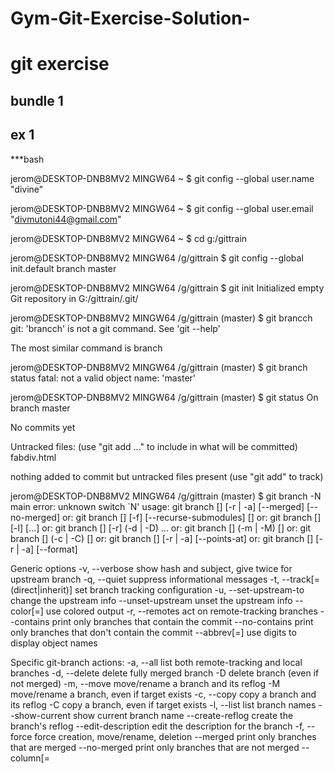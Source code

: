 # Gym-Git-Exercise-Solution-
# git exercise
## bundle 1 
## ex 1
***bash

jerom@DESKTOP-DNB8MV2 MINGW64 ~
$ git config --global user.name "divine"

jerom@DESKTOP-DNB8MV2 MINGW64 ~
$ git config --global user.email "divmutoni44@gmail.com"

jerom@DESKTOP-DNB8MV2 MINGW64 ~
$ cd g:/gittrain

jerom@DESKTOP-DNB8MV2 MINGW64 /g/gittrain
$ git config --global init.default branch master

jerom@DESKTOP-DNB8MV2 MINGW64 /g/gittrain
$ git init
Initialized empty Git repository in G:/gittrain/.git/

jerom@DESKTOP-DNB8MV2 MINGW64 /g/gittrain (master)
$ git brancch
git: 'brancch' is not a git command. See 'git --help'

The most similar command is
        branch

jerom@DESKTOP-DNB8MV2 MINGW64 /g/gittrain (master)
$ git branch status
fatal: not a valid object name: 'master'

jerom@DESKTOP-DNB8MV2 MINGW64 /g/gittrain (master)
$ git status
On branch master

No commits yet

Untracked files:
  (use "git add <file>..." to include in what will be committed)
        fabdiv.html

nothing added to commit but untracked files present (use "git add" to track)

jerom@DESKTOP-DNB8MV2 MINGW64 /g/gittrain (master)
$ git branch -N main
error: unknown switch `N'
usage: git branch [<options>] [-r | -a] [--merged] [--no-merged]
   or: git branch [<options>] [-f] [--recurse-submodules] <branch-name> [<start-point>]
   or: git branch [<options>] [-l] [<pattern>...]
   or: git branch [<options>] [-r] (-d | -D) <branch-name>...
   or: git branch [<options>] (-m | -M) [<old-branch>] <new-branch>
   or: git branch [<options>] (-c | -C) [<old-branch>] <new-branch>
   or: git branch [<options>] [-r | -a] [--points-at]
   or: git branch [<options>] [-r | -a] [--format]

Generic options
    -v, --verbose         show hash and subject, give twice for upstream branch
    -q, --quiet           suppress informational messages
    -t, --track[=(direct|inherit)]
                          set branch tracking configuration
    -u, --set-upstream-to <upstream>
                          change the upstream info
    --unset-upstream      unset the upstream info
    --color[=<when>]      use colored output
    -r, --remotes         act on remote-tracking branches
    --contains <commit>   print only branches that contain the commit
    --no-contains <commit>
                          print only branches that don't contain the commit
    --abbrev[=<n>]        use <n> digits to display object names

Specific git-branch actions:
    -a, --all             list both remote-tracking and local branches
    -d, --delete          delete fully merged branch
    -D                    delete branch (even if not merged)
    -m, --move            move/rename a branch and its reflog
    -M                    move/rename a branch, even if target exists
    -c, --copy            copy a branch and its reflog
    -C                    copy a branch, even if target exists
    -l, --list            list branch names
    --show-current        show current branch name
    --create-reflog       create the branch's reflog
    --edit-description    edit the description for the branch
    -f, --force           force creation, move/rename, deletion
    --merged <commit>     print only branches that are merged
    --no-merged <commit>  print only branches that are not merged
    --column[=<style>]    list branches in columns
    --sort <key>          field name to sort on
    --points-at <object>  print only branches of the object
    -i, --ignore-case     sorting and filtering are case insensitive
    --recurse-submodules  recurse through submodules
    --format <format>     format to use for the output


jerom@DESKTOP-DNB8MV2 MINGW64 /g/gittrain (master)
$ git branch -m "master" "main"

jerom@DESKTOP-DNB8MV2 MINGW64 /g/gittrain (main)
$ git status
On branch main

No commits yet

Untracked files:
  (use "git add <file>..." to include in what will be committed)
        fabdiv.html

nothing added to commit but untracked files present (use "git add" to track)

jerom@DESKTOP-DNB8MV2 MINGW64 /g/gittrain (main)
$ git add fabdiv.html

jerom@DESKTOP-DNB8MV2 MINGW64 /g/gittrain (main)
$ git status
On branch main

No commits yet

Changes to be committed:
  (use "git rm --cached <file>..." to unstage)
        new file:   fabdiv.html


jerom@DESKTOP-DNB8MV2 MINGW64 /g/gittrain (main)
$ git status
On branch main

No commits yet

Changes to be committed:
  (use "git rm --cached <file>..." to unstage)
        new file:   fabdiv.html


jerom@DESKTOP-DNB8MV2 MINGW64 /g/gittrain (main)
$ git status
On branch main

No commits yet

Changes to be committed:
  (use "git rm --cached <file>..." to unstage)
        new file:   fabdiv.html


jerom@DESKTOP-DNB8MV2 MINGW64 /g/gittrain (main)
$ git status
On branch main

No commits yet

Changes to be committed:
  (use "git rm --cached <file>..." to unstage)
        new file:   fabdiv.html


jerom@DESKTOP-DNB8MV2 MINGW64 /g/gittrain (main)
$ git status
On branch main

No commits yet

Changes to be committed:
  (use "git rm --cached <file>..." to unstage)
        new file:   fabdiv.html


jerom@DESKTOP-DNB8MV2 MINGW64 /g/gittrain (main)
$ git status
On branch main

No commits yet

Changes to be committed:
  (use "git rm --cached <file>..." to unstage)
        new file:   fabdiv.html


jerom@DESKTOP-DNB8MV2 MINGW64 /g/gittrain (main)
$ git status
On branch main

No commits yet

Changes to be committed:
  (use "git rm --cached <file>..." to unstage)
        new file:   fabdiv.html

Changes not staged for commit:
  (use "git add <file>..." to update what will be committed)
  (use "git restore <file>..." to discard changes in working directory)
        modified:   fabdiv.html


jerom@DESKTOP-DNB8MV2 MINGW64 /g/gittrain (main)
$ git add fabdiv.html

jerom@DESKTOP-DNB8MV2 MINGW64 /g/gittrain (main)
$ git status
On branch main

No commits yet

Changes to be committed:
  (use "git rm --cached <file>..." to unstage)
        new file:   fabdiv.html


jerom@DESKTOP-DNB8MV2 MINGW64 /g/gittrain (main)
$ git commit "my first commit"
error: pathspec 'my first commit' did not match any file(s) known to git

jerom@DESKTOP-DNB8MV2 MINGW64 /g/gittrain (main)
$ git commit -m "my first commit"
[main (root-commit) 4b1eeb3] my first commit
 1 file changed, 42 insertions(+)
 create mode 100644 fabdiv.html

jerom@DESKTOP-DNB8MV2 MINGW64 /g/gittrain (main)
$ git status
On branch main
nothing to commit, working tree clean

jerom@DESKTOP-DNB8MV2 MINGW64 /g/gittrain (main)
$ git log --oneline
4b1eeb3 (HEAD -> main) my first commit

jerom@DESKTOP-DNB8MV2 MINGW64 /g/gittrain (main)
$ git remote add origin https://github.com/mutonidivine-123/Gym-Git-Exercise-Solution-

jerom@DESKTOP-DNB8MV2 MINGW64 /g/gittrain (main)
$ git branch -M main

jerom@DESKTOP-DNB8MV2 MINGW64 /g/gittrain (main)
$ git push -u origin main
git status
Q
:x
$ git status


jerom@DESKTOP-DNB8MV2 MINGW64 /g/gittrain (main)
$ git push -u origin main
To https://github.com/mutonidivine-123/Gym-Git-Exercise-Solution-
 ! [rejected]        main -> main (fetch first)
error: failed to push some refs to 'https://github.com/mutonidivine-123/Gym-Git-Exercise-Solution-'
hint: Updates were rejected because the remote contains work that you do
hint: not have locally. This is usually caused by another repository pushing
hint: to the same ref. You may want to first integrate the remote changes
hint: (e.g., 'git pull ...') before pushing again.
hint: See the 'Note about fast-forwards' in 'git push --help' for details.

jerom@DESKTOP-DNB8MV2 MINGW64 /g/gittrain (main)
$ git remote add origin https://github.com/mutonidivine-123/Gym-Git-Exercise-Solution-
error: remote origin already exists.

jerom@DESKTOP-DNB8MV2 MINGW64 /g/gittrain (main)
$ git branch -M main

jerom@DESKTOP-DNB8MV2 MINGW64 /g/gittrain (main)
$ git push -u origin main
To https://github.com/mutonidivine-123/Gym-Git-Exercise-Solution-
 ! [rejected]        main -> main (fetch first)
error: failed to push some refs to 'https://github.com/mutonidivine-123/Gym-Git-Exercise-Solution-'
hint: Updates were rejected because the remote contains work that you do
hint: not have locally. This is usually caused by another repository pushing
hint: to the same ref. You may want to first integrate the remote changes
hint: (e.g., 'git pull ...') before pushing again.
hint: See the 'Note about fast-forwards' in 'git push --help' for details.

jerom@DESKTOP-DNB8MV2 MINGW64 /g/gittrain (main)
$ git status
On branch main
nothing to commit, working tree clean

jerom@DESKTOP-DNB8MV2 MINGW64 /g/gittrain (main)
$ git log
commit 4b1eeb3bf0936ef96404dcd9059ece649f0e5aeb (HEAD -> main)
Author: divine <divmutoni44@gmail.com>
Date:   Wed May 17 18:54:52 2023 +0200

    my first commit

jerom@DESKTOP-DNB8MV2 MINGW64 /g/gittrain (main)
$ git push --help

jerom@DESKTOP-DNB8MV2 MINGW64 /g/gittrain (main)
$ git push --all
To https://github.com/mutonidivine-123/Gym-Git-Exercise-Solution-
 ! [rejected]        main -> main (fetch first)
error: failed to push some refs to 'https://github.com/mutonidivine-123/Gym-Git-Exercise-Solution-'
hint: Updates were rejected because the remote contains work that you do
hint: not have locally. This is usually caused by another repository pushing
hint: to the same ref. You may want to first integrate the remote changes
hint: (e.g., 'git pull ...') before pushing again.
hint: See the 'Note about fast-forwards' in 'git push --help' for details.

jerom@DESKTOP-DNB8MV2 MINGW64 /g/gittrain (main)
$ git fetch
remote: Enumerating objects: 3, done.
remote: Counting objects: 100% (3/3), done.
remote: Total 3 (delta 0), reused 0 (delta 0), pack-reused 0
Unpacking objects: 100% (3/3), 617 bytes | 4.00 KiB/s, done.
From https://github.com/mutonidivine-123/Gym-Git-Exercise-Solution-
 * [new branch]      main       -> origin/main

jerom@DESKTOP-DNB8MV2 MINGW64 /g/gittrain (main)
$ git status
On branch main
nothing to commit, working tree clean

jerom@DESKTOP-DNB8MV2 MINGW64 /g/gittrain (main)
$ git push --all
To https://github.com/mutonidivine-123/Gym-Git-Exercise-Solution-
 ! [rejected]        main -> main (non-fast-forward)
error: failed to push some refs to 'https://github.com/mutonidivine-123/Gym-Git-Exercise-Solution-'
hint: Updates were rejected because the tip of your current branch is behind
hint: its remote counterpart. Integrate the remote changes (e.g.
hint: 'git pull ...') before pushing again.
hint: See the 'Note about fast-forwards' in 'git push --help' for details.

jerom@DESKTOP-DNB8MV2 MINGW64 /g/gittrain (main)
$ git push -u origin main
fatal: unable to access 'https://github.com/mutonidivine-123/Gym-Git-Exercise-Solution-/': Recv failure: Connection was reset

jerom@DESKTOP-DNB8MV2 MINGW64 /g/gittrain (main)
$ git push --all
To https://github.com/mutonidivine-123/Gym-Git-Exercise-Solution-
 ! [rejected]        main -> main (non-fast-forward)
error: failed to push some refs to 'https://github.com/mutonidivine-123/Gym-Git-Exercise-Solution-'
hint: Updates were rejected because the tip of your current branch is behind
hint: its remote counterpart. Integrate the remote changes (e.g.
hint: 'git pull ...') before pushing again.
hint: See the 'Note about fast-forwards' in 'git push --help' for details.

jerom@DESKTOP-DNB8MV2 MINGW64 /g/gittrain (main)
$ git pull
There is no tracking information for the current branch.
Please specify which branch you want to merge with.
See git-pull(1) for details.

    git pull <remote> <branch>

If you wish to set tracking information for this branch you can do so with:

    git branch --set-upstream-to=origin/<branch> main


jerom@DESKTOP-DNB8MV2 MINGW64 /g/gittrain (main)
$ git push -u origin main
To https://github.com/mutonidivine-123/Gym-Git-Exercise-Solution-
 ! [rejected]        main -> main (non-fast-forward)
error: failed to push some refs to 'https://github.com/mutonidivine-123/Gym-Git-Exercise-Solution-'
hint: Updates were rejected because the tip of your current branch is behind
hint: its remote counterpart. Integrate the remote changes (e.g.
hint: 'git pull ...') before pushing again.
hint: See the 'Note about fast-forwards' in 'git push --help' for details.

jerom@DESKTOP-DNB8MV2 MINGW64 /g/gittrain (main)
$ git remote add origin https://github.com/mutonidivine-123/Gym-Git-Exercise-Solution-
error: remote origin already exists.

jerom@DESKTOP-DNB8MV2 MINGW64 /g/gittrain (main)
$ git branch dev

jerom@DESKTOP-DNB8MV2 MINGW64 /g/gittrain (main)
$ git branch
  dev
* main

jerom@DESKTOP-DNB8MV2 MINGW64 /g/gittrain (main)
$ git switch dev
Switched to branch 'dev'

jerom@DESKTOP-DNB8MV2 MINGW64 /g/gittrain (dev)
$ git branch test

jerom@DESKTOP-DNB8MV2 MINGW64 /g/gittrain (dev)
$ git branch
* dev
  main
  test

jerom@DESKTOP-DNB8MV2 MINGW64 /g/gittrain (dev)
$ git switch test
Switched to branch 'test'

jerom@DESKTOP-DNB8MV2 MINGW64 /g/gittrain (test)
$ git switch dev
Switched to branch 'dev'

jerom@DESKTOP-DNB8MV2 MINGW64 /g/gittrain (dev)
$ git branch -d test
Deleted branch test (was 4b1eeb3).

jerom@DESKTOP-DNB8MV2 MINGW64 /g/gittrain (dev)
$ git brach
git: 'brach' is not a git command. See 'git --help'.

The most similar command is
        branch

jerom@DESKTOP-DNB8MV2 MINGW64 /g/gittrain (dev)
$ git branch
* dev
  main

jerom@DESKTOP-DNB8MV2 MINGW64 /g/gittrain (dev)
$
***
